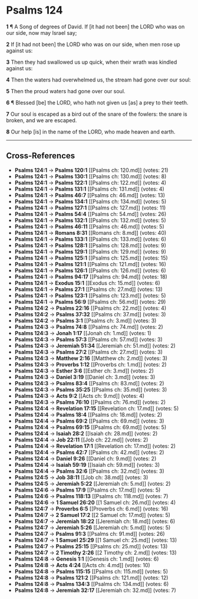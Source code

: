# Psalms 124

**1** ¶ A Song of degrees of David. If [it had not been] the LORD who was on our side, now may Israel say;

**2** If [it had not been] the LORD who was on our side, when men rose up against us:

**3** Then they had swallowed us up quick, when their wrath was kindled against us:

**4** Then the waters had overwhelmed us, the stream had gone over our soul:

**5** Then the proud waters had gone over our soul.

**6** ¶ Blessed [be] the LORD, who hath not given us [as] a prey to their teeth.

**7** Our soul is escaped as a bird out of the snare of the fowlers: the snare is broken, and we are escaped.

**8** Our help [is] in the name of the LORD, who made heaven and earth.

---

## Cross-References

- **Psalms 124:1** → **Psalms 120:1** [[Psalms ch: 120.md]] (votes: 21)
- **Psalms 124:1** → **Psalms 130:1** [[Psalms ch: 130.md]] (votes: 8)
- **Psalms 124:1** → **Psalms 122:1** [[Psalms ch: 122.md]] (votes: 4)
- **Psalms 124:1** → **Psalms 131:1** [[Psalms ch: 131.md]] (votes: 4)
- **Psalms 124:1** → **Psalms 46:7** [[Psalms ch: 46.md]] (votes: 13)
- **Psalms 124:1** → **Psalms 134:1** [[Psalms ch: 134.md]] (votes: 5)
- **Psalms 124:1** → **Psalms 127:1** [[Psalms ch: 127.md]] (votes: 11)
- **Psalms 124:1** → **Psalms 54:4** [[Psalms ch: 54.md]] (votes: 26)
- **Psalms 124:1** → **Psalms 132:1** [[Psalms ch: 132.md]] (votes: 5)
- **Psalms 124:1** → **Psalms 46:11** [[Psalms ch: 46.md]] (votes: 5)
- **Psalms 124:1** → **Romans 8:31** [[Romans ch: 8.md]] (votes: 40)
- **Psalms 124:1** → **Psalms 133:1** [[Psalms ch: 133.md]] (votes: 6)
- **Psalms 124:1** → **Psalms 128:1** [[Psalms ch: 128.md]] (votes: 9)
- **Psalms 124:1** → **Psalms 129:1** [[Psalms ch: 129.md]] (votes: 9)
- **Psalms 124:1** → **Psalms 125:1** [[Psalms ch: 125.md]] (votes: 15)
- **Psalms 124:1** → **Psalms 121:1** [[Psalms ch: 121.md]] (votes: 16)
- **Psalms 124:1** → **Psalms 126:1** [[Psalms ch: 126.md]] (votes: 6)
- **Psalms 124:1** → **Psalms 94:17** [[Psalms ch: 94.md]] (votes: 18)
- **Psalms 124:1** → **Exodus 15:1** [[Exodus ch: 15.md]] (votes: 6)
- **Psalms 124:1** → **Psalms 27:1** [[Psalms ch: 27.md]] (votes: 13)
- **Psalms 124:1** → **Psalms 123:1** [[Psalms ch: 123.md]] (votes: 5)
- **Psalms 124:1** → **Psalms 56:9** [[Psalms ch: 56.md]] (votes: 29)
- **Psalms 124:2** → **Psalms 22:16** [[Psalms ch: 22.md]] (votes: 4)
- **Psalms 124:2** → **Psalms 37:32** [[Psalms ch: 37.md]] (votes: 3)
- **Psalms 124:2** → **Psalms 3:1** [[Psalms ch: 3.md]] (votes: 3)
- **Psalms 124:3** → **Psalms 74:8** [[Psalms ch: 74.md]] (votes: 2)
- **Psalms 124:3** → **Jonah 1:17** [[Jonah ch: 1.md]] (votes: 1)
- **Psalms 124:3** → **Psalms 57:3** [[Psalms ch: 57.md]] (votes: 3)
- **Psalms 124:3** → **Jeremiah 51:34** [[Jeremiah ch: 51.md]] (votes: 2)
- **Psalms 124:3** → **Psalms 27:2** [[Psalms ch: 27.md]] (votes: 3)
- **Psalms 124:3** → **Matthew 2:16** [[Matthew ch: 2.md]] (votes: 3)
- **Psalms 124:3** → **Proverbs 1:12** [[Proverbs ch: 1.md]] (votes: 2)
- **Psalms 124:3** → **Esther 3:6** [[Esther ch: 3.md]] (votes: 2)
- **Psalms 124:3** → **Daniel 3:19** [[Daniel ch: 3.md]] (votes: 3)
- **Psalms 124:3** → **Psalms 83:4** [[Psalms ch: 83.md]] (votes: 2)
- **Psalms 124:3** → **Psalms 35:25** [[Psalms ch: 35.md]] (votes: 3)
- **Psalms 124:3** → **Acts 9:2** [[Acts ch: 9.md]] (votes: 4)
- **Psalms 124:3** → **Psalms 76:10** [[Psalms ch: 76.md]] (votes: 2)
- **Psalms 124:4** → **Revelation 17:15** [[Revelation ch: 17.md]] (votes: 5)
- **Psalms 124:4** → **Psalms 18:4** [[Psalms ch: 18.md]] (votes: 2)
- **Psalms 124:4** → **Psalms 69:2** [[Psalms ch: 69.md]] (votes: 3)
- **Psalms 124:4** → **Psalms 69:15** [[Psalms ch: 69.md]] (votes: 5)
- **Psalms 124:4** → **Isaiah 28:2** [[Isaiah ch: 28.md]] (votes: 2)
- **Psalms 124:4** → **Job 22:11** [[Job ch: 22.md]] (votes: 2)
- **Psalms 124:4** → **Revelation 17:1** [[Revelation ch: 17.md]] (votes: 2)
- **Psalms 124:4** → **Psalms 42:7** [[Psalms ch: 42.md]] (votes: 2)
- **Psalms 124:4** → **Daniel 9:26** [[Daniel ch: 9.md]] (votes: 2)
- **Psalms 124:4** → **Isaiah 59:19** [[Isaiah ch: 59.md]] (votes: 3)
- **Psalms 124:4** → **Psalms 32:6** [[Psalms ch: 32.md]] (votes: 3)
- **Psalms 124:5** → **Job 38:11** [[Job ch: 38.md]] (votes: 3)
- **Psalms 124:5** → **Jeremiah 5:22** [[Jeremiah ch: 5.md]] (votes: 2)
- **Psalms 124:6** → **Psalms 17:9** [[Psalms ch: 17.md]] (votes: 5)
- **Psalms 124:6** → **Psalms 118:13** [[Psalms ch: 118.md]] (votes: 7)
- **Psalms 124:6** → **1 Samuel 26:20** [[1 Samuel ch: 26.md]] (votes: 4)
- **Psalms 124:7** → **Proverbs 6:5** [[Proverbs ch: 6.md]] (votes: 16)
- **Psalms 124:7** → **2 Samuel 17:2** [[2 Samuel ch: 17.md]] (votes: 5)
- **Psalms 124:7** → **Jeremiah 18:22** [[Jeremiah ch: 18.md]] (votes: 6)
- **Psalms 124:7** → **Jeremiah 5:26** [[Jeremiah ch: 5.md]] (votes: 5)
- **Psalms 124:7** → **Psalms 91:3** [[Psalms ch: 91.md]] (votes: 26)
- **Psalms 124:7** → **1 Samuel 25:29** [[1 Samuel ch: 25.md]] (votes: 13)
- **Psalms 124:7** → **Psalms 25:15** [[Psalms ch: 25.md]] (votes: 13)
- **Psalms 124:7** → **2 Timothy 2:26** [[2 Timothy ch: 2.md]] (votes: 13)
- **Psalms 124:8** → **Genesis 1:1** [[Genesis ch: 1.md]] (votes: 6)
- **Psalms 124:8** → **Acts 4:24** [[Acts ch: 4.md]] (votes: 10)
- **Psalms 124:8** → **Psalms 115:15** [[Psalms ch: 115.md]] (votes: 5)
- **Psalms 124:8** → **Psalms 121:2** [[Psalms ch: 121.md]] (votes: 12)
- **Psalms 124:8** → **Psalms 134:3** [[Psalms ch: 134.md]] (votes: 6)
- **Psalms 124:8** → **Jeremiah 32:17** [[Jeremiah ch: 32.md]] (votes: 7)
